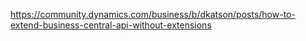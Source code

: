 https://community.dynamics.com/business/b/dkatson/posts/how-to-extend-business-central-api-without-extensions